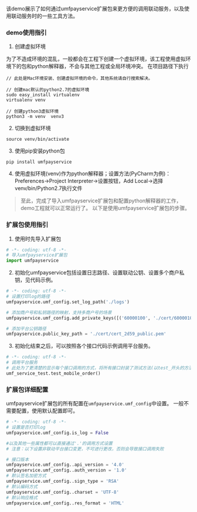 
该demo展示了如何通过umfpayservice扩展包来更方便的调用联动服务，以及使用联动服务时的一些工具方法。

### demo使用指引

1. 创建虚拟环境 

为了不造成环境的混乱，一般都会在工程下创建一个虚拟环境，该工程使用虚拟环境下的包和python解释器，不会与其他工程或全局环境冲突。
在项目路径下执行
```shell
// 此处是Mac环境安装、创建虚拟环境的命令，其他系统请自行搜索解决。

// 创建mac默认的python2.7的虚拟环境
sudo easy_install virtualenv
virtualenv venv

// 创建python3虚拟环境
python3 -m venv  venv3
```

2. 切换到虚拟环境
```shell
source venv/bin/activate
```

3. 使用pip安装python包
```shell
pip install umfpayservice
```

4. 使用虚拟环境(venv)作为python解释器；设置方法(PyCharm为例)：Preferences->Project Interpreter->设置按钮，Add Local->选择venv/bin/Python2.7执行文件

> 至此，完成了导入umfpayservice扩展包和配置python解释器的工作，demo工程就可以正常运行了。
> 以下是使用umfpayservice扩展包的步骤。

### 扩展包使用指引

1. 使用时先导入扩展包
```python
# -*- coding: utf-8 -*-
# 导入umfpayservice扩展包
import umfpayservice
```

2. 初始化umfpayservice包括设置日志路径、设置联动公钥、设置多个商户私钥，见代码示例。
```python
# -*- coding: utf-8 -*-
# 设置打印log的路径
umfpayservice.umf_config.set_log_path('./logs')

# 添加商户号和私钥路径的映射，支持多商户号的场景
umfpayservice.umf_config.add_private_keys([('60000100', './cert/60000100_.key.pem'), ])

# 添加平台公钥路径
umfpayservice.public_key_path = './cert/cert_2d59_public.pem'
```

3. 初始化结束之后，可以按照各个接口代码示例调用平台服务。
```python
# -*- coding: utf-8 -*-
# 调用平台服务
# 此处为了更清楚的显示每个接口调用的方式，将所有接口封装了测试方法(以test_开头的方法)，参考测试方法调用接口
umf_service_test.test_mobile_order()
```

### 扩展包详细配置

umfpayservice扩展包的所有配置在```umfpayservice.umf_config```中设置。
一般不需要配置，使用默认配置即可。
```python
# -*- coding: utf-8 -*-
# 设置是否打印log
umfpayservice.umf_config.is_log = False

#以及其他一些属性都可以直接通过'.'的调用方式设置
# 注意：以下设置非联动平台接口变更，不可进行更改，否则会导致接口调用失败

# 接口版本
umfpayservice.umf_config..api_version = '4.0'
umfpayservice.umf_config..auth_version = '1.0'
# 默认签名加密方式
umfpayservice.umf_config..sign_type = 'RSA'
# 默认编码方式
umfpayservice.umf_config..charset = 'UTF-8'
# 默认响应格式
umfpayservice.umf_config..res_format = 'HTML'
```